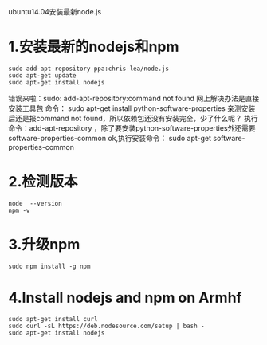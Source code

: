 ubuntu14.04安装最新node.js

# 1.安装最新的nodejs和npm
 

    sudo add-apt-repository ppa:chris-lea/node.js
    sudo apt-get update
    sudo apt-get install nodejs

错误来啦：sudo: add-apt-repository:command not found
网上解决办法是直接安装工具包 命令：
    sudo apt-get install python-software-properties
亲测安装后还是报command not found，所以依赖包还没有安装完全，少了什么呢？
执行命令：add-apt-repository ，除了要安装python-software-properties外还需要software-properties-common
ok,执行安装命令：
    sudo apt-get software-properties-common

# 2.检测版本
  
    node  --version
    npm -v

# 3.升级npm
   
    sudo npm install -g npm

# 4.Install nodejs and npm on Armhf 

    sudo apt-get install curl
    sudo curl -sL https://deb.nodesource.com/setup | bash -
    sudo apt-get install nodejs
